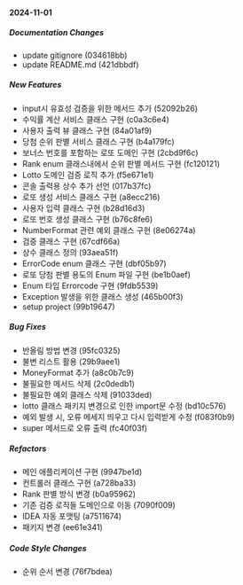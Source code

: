 #### 2024-11-01

##### Documentation Changes

*  update gitignore (034618bb)
*  update README.md (421dbbdf)

##### New Features

*  input시 유효성 검증을 위한 메서드 추가 (52092b26)
*  수익률 계산 서비스 클래스 구현 (c0a3c6e4)
*  사용자 출력 뷰 클래스 구현 (84a01af9)
*  당첨 순위 판별 서비스 클래스 구현 (b4a179fc)
*  보너스 번호를 포함하는 로또 도메인 구현 (2cbd9f6c)
*  Rank enum 클래스내에서 순위 판별 메서드 구현 (fc120121)
*  Lotto 도메인 검증 로직 추가 (f5e671e1)
*  콘솔 출력용 상수 추가 선언 (017b37fc)
*  로또 생성 서비스 클래스 구현 (a8ecc216)
*  사용자 입력 클래스 구현 (b28d16d3)
*  로또 번호 생성 클래스 구현 (b76c8fe6)
*  NumberFormat 관련 예외 클래스 구현 (8e06274a)
*  검증 클래스 구현 (67cdf66a)
*  상수 클래스 정의 (93aea51f)
*  ErrorCode enum 클래스 구현 (dbf05b97)
*  로또 당첨 판별 용도의 Enum 파일 구현 (be1b0aef)
*  Enum 타입 Errorcode 구현 (9fdb5539)
*  Exception 발생을 위한 클래스 생성 (465b00f3)
*  setup project (99b19647)

##### Bug Fixes

*  반올림 방법 변경 (95fc0325)
*  불변 리스트 활용 (29b9aee1)
*  MoneyFormat 추가 (a8c0b7c9)
*  불필요한 메서드 삭제 (2c0dedb1)
*  불필요한 예외 클래스 삭제 (91033ded)
*  lotto 클래스 패키지 변경으로 인한 import문 수정 (bd10c576)
*  예외 발생 시, 오류 메세지 띄우고 다시 입력받게 수정 (f083f0b9)
*  super 메서드로 오류 출력 (fc40f03f)

##### Refactors

*  메인 애플리케이션 구현 (9947be1d)
*  컨트롤러 클래스 구현 (a728ba33)
*  Rank 판별 방식 변경 (b0a95962)
*  기존 검증 로직들 도메인으로 이동 (7090f009)
*  IDEA 자동 포맷팅 (a7511674)
*  패키지 변경 (ee61e341)

##### Code Style Changes

*  순위 순서 변경 (76f7bdea)

